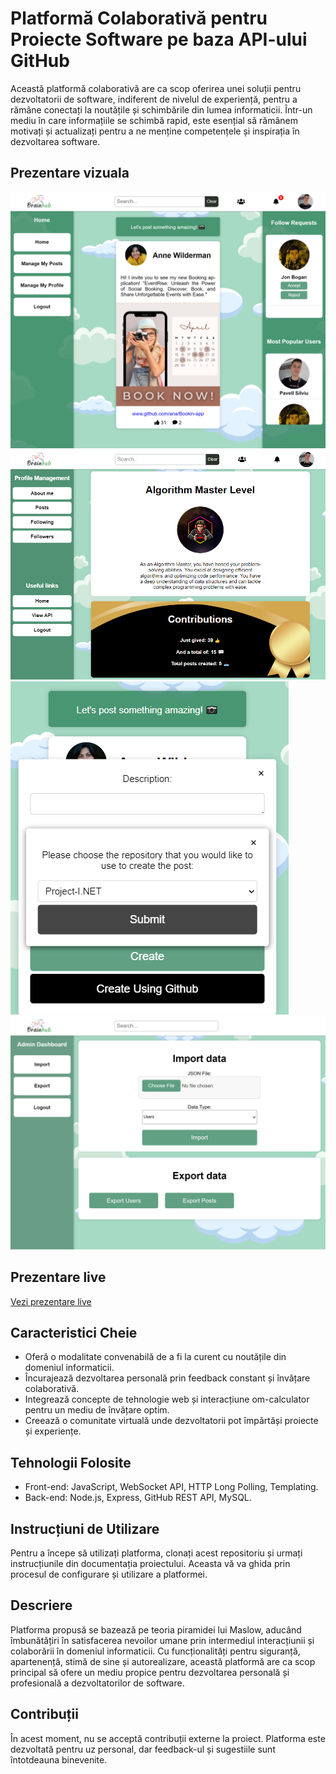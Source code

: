 # Platformă Colaborativă pentru Proiecte Software pe baza API-ului GitHub

Această platformă colaborativă are ca scop oferirea unei soluții pentru dezvoltatorii de software, indiferent de nivelul de experiență, pentru a rămâne conectați la noutățile și schimbările din lumea informaticii. Într-un mediu în care informațiile se schimbă rapid, este esențial să rămânem motivați și actualizați pentru a ne menține competențele și inspirația în dezvoltarea software. 

## Prezentare vizuala
![Home Page](https://github.com/PavelSilviu/Brainhub/blob/e6ef10f5ad2a5578c6f66ea4f56f8cba25c9655c/readme/localhost_3000_home%20(1).png)
![Public Profile Levels](https://github.com/PavelSilviu/Brainhub/blob/e6ef10f5ad2a5578c6f66ea4f56f8cba25c9655c/readme/level-contribution.png)
![Creating a post using GitHub REST API](https://github.com/PavelSilviu/Brainhub/blob/e6ef10f5ad2a5578c6f66ea4f56f8cba25c9655c/readme/git-create-post.png)
![Admin Dashboard](https://github.com/PavelSilviu/Brainhub/blob/e6ef10f5ad2a5578c6f66ea4f56f8cba25c9655c/readme/localhost_3000_adminDashboard%20(1).png)

## Prezentare live
[Vezi prezentare live](https://www.canva.com/design/DAFnKXu1_UU/TTUY8lMZ1sFvEfN7qcpEuQ/edit?utm_content=DAFnKXu1_UU&utm_campaign=designshare&utm_medium=link2&utm_source=sharebutton)


## Caracteristici Cheie

- Oferă o modalitate convenabilă de a fi la curent cu noutățile din domeniul informaticii.
- Încurajează dezvoltarea personală prin feedback constant și învățare colaborativă.
- Integrează concepte de tehnologie web și interacțiune om-calculator pentru un mediu de învățare optim.
- Creează o comunitate virtuală unde dezvoltatorii pot împărtăși proiecte și experiențe.

## Tehnologii Folosite

- Front-end: JavaScript, WebSocket API, HTTP Long Polling, Templating.
- Back-end: Node.js, Express, GitHub REST API, MySQL.

## Instrucțiuni de Utilizare

Pentru a începe să utilizați platforma, clonați acest repositoriu și urmați instrucțiunile din documentația proiectului. Aceasta vă va ghida prin procesul de configurare și utilizare a platformei.

## Descriere

Platforma propusă se bazează pe teoria piramidei lui Maslow, aducând îmbunătățiri în satisfacerea nevoilor umane prin intermediul interacțiunii și colaborării în domeniul informaticii. Cu funcționalități pentru siguranță, apartenență, stimă de sine și autorealizare, această platformă are ca scop principal să ofere un mediu propice pentru dezvoltarea personală și profesională a dezvoltatorilor de software.

## Contribuții

În acest moment, nu se acceptă contribuții externe la proiect. Platforma este dezvoltată pentru uz personal, dar feedback-ul și sugestiile sunt întotdeauna binevenite.


